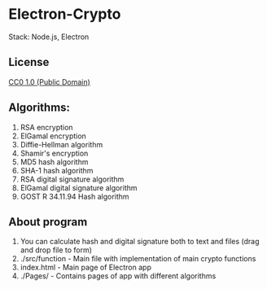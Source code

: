 # Electron-Crypto
Stack: Node.js, Electron

## License

[CC0 1.0 (Public Domain)](LICENSE.md)
## Algorithms:
1. RSA encryption
2. ElGamal encryption
3. Diffie-Hellman algorithm
4. Shamir's encryption
5. MD5 hash algorithm
6. SHA-1 hash algorithm
7. RSA digital signature algorithm
8. ElGamal digital signature algorithm
9. GOST R 34.11.94 Hash algorithm

## About program
1. You can calculate hash and digital signature both to text and files (drag and drop file to form)
2. ./src/function - Main file with implementation of main crypto functions 
3. index.html - Main page of Electron app
4. ./Pages/ -  Contains pages of app with different algorithms 
 


